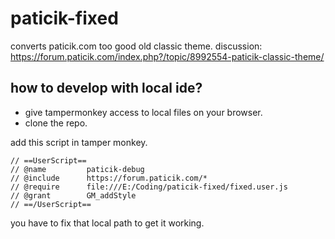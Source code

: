 # paticik-fixed

converts paticik.com too good old classic theme.
discussion: https://forum.paticik.com/index.php?/topic/8992554-paticik-classic-theme/

## how to develop with local ide?

- give tampermonkey access to local files on your browser.
- clone the repo.

add this script in tamper monkey.

```
// ==UserScript==
// @name         paticik-debug
// @include      https://forum.paticik.com/*
// @require      file:///E:/Coding/paticik-fixed/fixed.user.js
// @grant        GM_addStyle
// ==/UserScript==
```

you have to fix that local path to get it working.